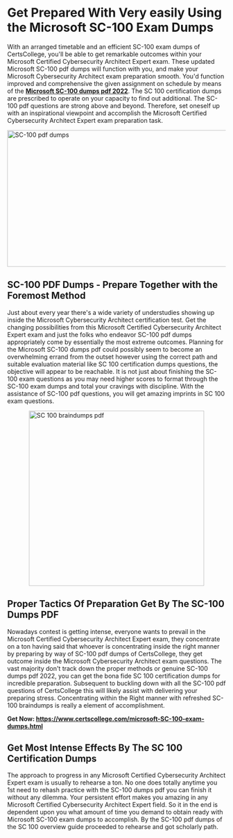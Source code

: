 <h1><strong>Get Prepared With Very easily Using the Microsoft SC-100 Exam Dumps&nbsp;</strong></h1>
<p><span style="font-weight: 400;">With an arranged timetable and an efficient  SC-100 exam dumps of CertsCollege, you'll be able to get remarkable outcomes within your Microsoft Certified Cybersecurity Architect Expert exam. These updated Microsoft SC-100 pdf dumps will function with you, and make your Microsoft Cybersecurity Architect exam preparation smooth. You'd function improved and comprehensive the given assignment on schedule by means of the <strong><a href="https://www.certscollege.com/microsoft-SC-100-exam-dumps.html">Microsoft SC-100 dumps pdf 2022</a></strong>. The SC 100 certification dumps are prescribed to operate on your capacity to find out additional. The  SC-100 pdf questions are strong above and beyond. Therefore, set oneself up with an inspirational viewpoint and accomplish the Microsoft Certified Cybersecurity Architect Expert exam preparation task.&nbsp;</span></p>
<p><span style="font-weight: 400;"><img style="display: block; margin-left: auto; margin-right: auto;" src="https://i.ibb.co/CPDK3ps/Yellow-and-Blue-Initiative-Blog-Banner.png" alt="SC-100 pdf dumps" width="559" height="315" /></span></p>
<h2><strong>SC-100 PDF Dumps - Prepare Together with the Foremost Method</strong></h2>
<p><span style="font-weight: 400;">Just about every year there's a wide variety of understudies showing up inside the Microsoft Cybersecurity Architect certification test. Get the changing possibilities from this Microsoft Certified Cybersecurity Architect Expert exam and just the folks who endeavor SC-100 pdf dumps appropriately come by essentially the most extreme outcomes. Planning for the Microsoft SC-100 dumps pdf could possibly seem to become an overwhelming errand from the outset however using the correct path and suitable evaluation material like SC 100 certification dumps questions, the objective will appear to be reachable. It is not just about finishing the SC-100 exam questions as you may need higher scores to format through the SC-100 exam dumps and total your cravings with discipline. With the assistance of SC-100 pdf questions, you will get amazing imprints in SC 100 exam questions.</span></p>
<p><span style="font-weight: 400;"><a href="https://tinyurl.com/4dnf4wt7"><img style="display: block; margin-left: auto; margin-right: auto;" src="https://i.ibb.co/9tMrhdY/Teacher-Appreciation-Invitation.png" alt="SC 100 braindumps pdf " width="404" height="404" /></a></span></p>
<h2><strong>Proper Tactics Of Preparation Get By The SC-100 Dumps PDF</strong></h2>
<p><span style="font-weight: 400;">Nowadays contest is getting intense, everyone wants to prevail in the Microsoft Certified Cybersecurity Architect Expert exam, they concentrate on a ton having said that whoever is concentrating inside the right manner by preparing by way of SC-100 pdf dumps of CertsCollege, they get outcome inside the Microsoft Cybersecurity Architect exam questions. The vast majority don't track down the proper methods or genuine SC-100 dumps pdf 2022, you can get the bona fide SC 100 certification dumps for incredible preparation. Subsequent to buckling down with all the  SC-100 pdf questions of CertsCollege this will likely assist with delivering your preparing stress. Concentrating within the Right manner with refreshed SC-100 braindumps is really a element of accomplishment.</span></p>
<p><span style="font-weight: 400;"><strong>Get Now: <a href="https://www.certscollege.com/microsoft-SC-100-exam-dumps.html">https://www.certscollege.com/microsoft-SC-100-exam-dumps.html</a></strong></span></p>
<h2><strong>Get Most Intense Effects By The SC 100 Certification Dumps</strong></h2>
<p><span style="font-weight: 400;">The approach to progress in any Microsoft Certified Cybersecurity Architect Expert exam is usually to rehearse a ton. No one does totally anytime you 1st need to rehash practice with the SC-100 dumps pdf you can finish it without any dilemma. Your persistent effort makes you amazing in any Microsoft Certified Cybersecurity Architect Expert field. So it in the end is dependent upon you what amount of time you demand to obtain ready with Microsoft SC-100 exam dumps to accomplish. By the SC-100 pdf dumps of the SC 100 overview guide proceeded to rehearse and got scholarly path.</span></p>
